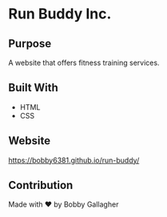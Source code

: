 # Run Buddy Inc.

## Purpose
A website that offers fitness training services.

## Built With
* HTML
* CSS

## Website
https://bobby6381.github.io/run-buddy/

## Contribution
Made with ❤️ by Bobby Gallagher
